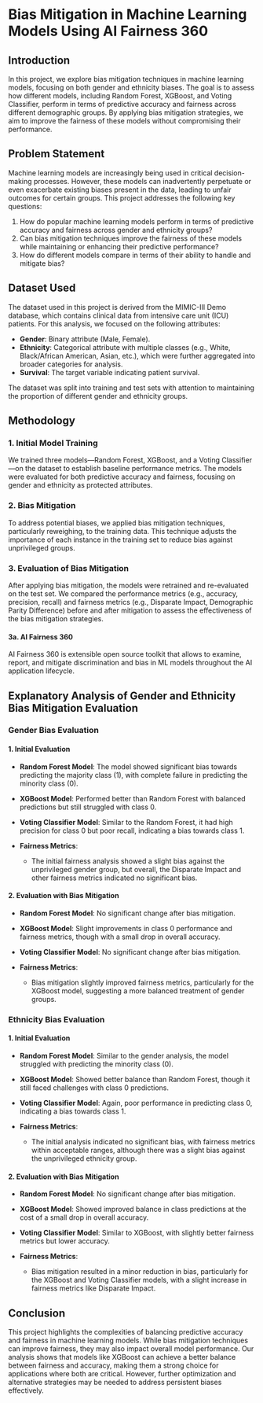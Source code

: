 # Bias Mitigation in Machine Learning Models Using AI Fairness 360

## Introduction

In this project, we explore bias mitigation techniques in machine learning models, focusing on both gender and ethnicity biases. The goal is to assess how different models, including Random Forest, XGBoost, and Voting Classifier, perform in terms of predictive accuracy and fairness across different demographic groups. By applying bias mitigation strategies, we aim to improve the fairness of these models without compromising their performance.

## Problem Statement

Machine learning models are increasingly being used in critical decision-making processes. However, these models can inadvertently perpetuate or even exacerbate existing biases present in the data, leading to unfair outcomes for certain groups. This project addresses the following key questions:

1. How do popular machine learning models perform in terms of predictive accuracy and fairness across gender and ethnicity groups?
2. Can bias mitigation techniques improve the fairness of these models while maintaining or enhancing their predictive performance?
3. How do different models compare in terms of their ability to handle and mitigate bias?

## Dataset Used

The dataset used in this project is derived from the MIMIC-III Demo database, which contains clinical data from intensive care unit (ICU) patients. For this analysis, we focused on the following attributes:

- **Gender**: Binary attribute (Male, Female).
- **Ethnicity**: Categorical attribute with multiple classes (e.g., White, Black/African American, Asian, etc.), which were further aggregated into broader categories for analysis.
- **Survival**: The target variable indicating patient survival.

The dataset was split into training and test sets with attention to maintaining the proportion of different gender and ethnicity groups.

## Methodology

### 1. Initial Model Training

We trained three models—Random Forest, XGBoost, and a Voting Classifier—on the dataset to establish baseline performance metrics. The models were evaluated for both predictive accuracy and fairness, focusing on gender and ethnicity as protected attributes.

### 2. Bias Mitigation

To address potential biases, we applied bias mitigation techniques, particularly reweighing, to the training data. This technique adjusts the importance of each instance in the training set to reduce bias against unprivileged groups.

### 3. Evaluation of Bias Mitigation

After applying bias mitigation, the models were retrained and re-evaluated on the test set. We compared the performance metrics (e.g., accuracy, precision, recall) and fairness metrics (e.g., Disparate Impact, Demographic Parity Difference) before and after mitigation to assess the effectiveness of the bias mitigation strategies.

#### 3a. AI Fairness 360

AI Fairness 360 is extensible open source toolkit that allows to examine, report, and mitigate discrimination and bias in ML models throughout the AI application lifecycle. 

## Explanatory Analysis of Gender and Ethnicity Bias Mitigation Evaluation

### Gender Bias Evaluation

#### 1. Initial Evaluation

- **Random Forest Model**: The model showed significant bias towards predicting the majority class (1), with complete failure in predicting the minority class (0).
- **XGBoost Model**: Performed better than Random Forest with balanced predictions but still struggled with class 0.
- **Voting Classifier Model**: Similar to the Random Forest, it had high precision for class 0 but poor recall, indicating a bias towards class 1.

- **Fairness Metrics**:
  - The initial fairness analysis showed a slight bias against the unprivileged gender group, but overall, the Disparate Impact and other fairness metrics indicated no significant bias.

#### 2. Evaluation with Bias Mitigation

- **Random Forest Model**: No significant change after bias mitigation.
- **XGBoost Model**: Slight improvements in class 0 performance and fairness metrics, though with a small drop in overall accuracy.
- **Voting Classifier Model**: No significant change after bias mitigation.

- **Fairness Metrics**:
  - Bias mitigation slightly improved fairness metrics, particularly for the XGBoost model, suggesting a more balanced treatment of gender groups.

### Ethnicity Bias Evaluation

#### 1. Initial Evaluation

- **Random Forest Model**: Similar to the gender analysis, the model struggled with predicting the minority class (0).
- **XGBoost Model**: Showed better balance than Random Forest, though it still faced challenges with class 0 predictions.
- **Voting Classifier Model**: Again, poor performance in predicting class 0, indicating a bias towards class 1.

- **Fairness Metrics**:
  - The initial analysis indicated no significant bias, with fairness metrics within acceptable ranges, although there was a slight bias against the unprivileged ethnicity group.

#### 2. Evaluation with Bias Mitigation

- **Random Forest Model**: No significant change after bias mitigation.
- **XGBoost Model**: Showed improved balance in class predictions at the cost of a small drop in overall accuracy.
- **Voting Classifier Model**: Similar to XGBoost, with slightly better fairness metrics but lower accuracy.

- **Fairness Metrics**:
  - Bias mitigation resulted in a minor reduction in bias, particularly for the XGBoost and Voting Classifier models, with a slight increase in fairness metrics like Disparate Impact.

## Conclusion

This project highlights the complexities of balancing predictive accuracy and fairness in machine learning models. While bias mitigation techniques can improve fairness, they may also impact overall model performance. Our analysis shows that models like XGBoost can achieve a better balance between fairness and accuracy, making them a strong choice for applications where both are critical. However, further optimization and alternative strategies may be needed to address persistent biases effectively.
